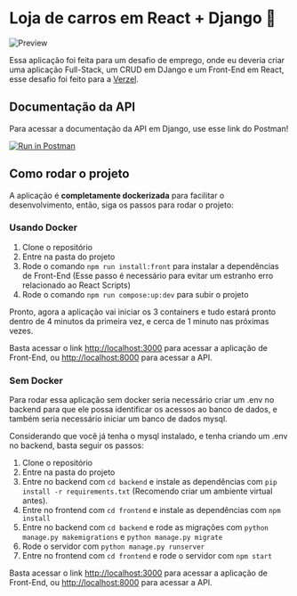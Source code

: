 # Loja de carros em React + Django 🚗

![Preview](https://i.imgur.com/GMiOXpG.png)

Essa aplicação foi feita para um desafio de emprego, onde eu deveria criar uma aplicação Full-Stack, um CRUD em DJango e um Front-End em React, esse desafio foi feito para a [Verzel](https://verzel.com.br/).

## Documentação da API
Para acessar a documentação da API em Django, use esse link do Postman!

[![Run in Postman](https://run.pstmn.io/button.svg)](https://app.getpostman.com/run-collection/22601468-4d25a8fc-3508-4602-ab83-b506fdd1e78b?action=collection%2Ffork&collection-url=entityId%3D22601468-4d25a8fc-3508-4602-ab83-b506fdd1e78b%26entityType%3Dcollection%26workspaceId%3De0e9f0a1-6591-4c86-957f-254086486f5b)

## Como rodar o projeto

A aplicação é **completamente dockerizada** para facilitar o desenvolvimento, então, siga os passos para rodar o projeto:

### Usando Docker

1. Clone o repositório
2. Entre na pasta do projeto
3. Rode o comando `npm run install:front` para instalar a dependências de Front-End (Esse passo é necessário para evitar um estranho erro relacionado ao React Scripts)
4. Rode o comando `npm run compose:up:dev` para subir o projeto

Pronto, agora a aplicação vai iniciar os 3 containers e tudo estará pronto dentro de 4 minutos da primeira vez, e cerca de 1 minuto nas próximas vezes.

Basta acessar o link [http://localhost:3000](http://localhost:3000) para acessar a aplicação de Front-End, ou [http://localhost:8000](http://localhost:8000) para acessar a API.

### Sem Docker

Para rodar essa aplicação sem docker seria necessário criar um .env no backend para que ele possa identificar os acessos ao banco de dados, e também seria necessário iniciar um banco de dados mysql.

Considerando que você já tenha o mysql instalado, e tenha criando um .env no backend, basta seguir os passos:

1. Clone o repositório
2. Entre na pasta do projeto
3. Entre no backend com `cd backend` e instale as dependências com `pip install -r requirements.txt` (Recomendo criar um ambiente virtual antes).
4. Entre no frontend com `cd frontend` e instale as dependências com `npm install`
5. Entre no backend com `cd backend` e rode as migrações com `python manage.py makemigrations` e `python manage.py migrate`
6. Rode o servidor com `python manage.py runserver`
7. Entre no frontend com `cd frontend` e rode o servidor com `npm start`

Basta acessar o link [http://localhost:3000](http://localhost:3000) para acessar a aplicação de Front-End, ou [http://localhost:8000](http://localhost:8000) para acessar a API.